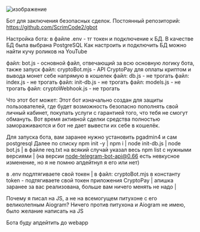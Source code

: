 ![изображение](https://github.com/user-attachments/assets/72a7b627-fc94-4615-9129-853ef2423151)

Бот для заключения безопасных сделок.
Постоянный репозиторий: https://github.com/ScrimCode2/gbot

Настройка бота:
в файле .env - тг токен и подключение к БД.
В качестве БД была выбрана PostgreSQL
Как настроить и подключить БД можно найти кучу роликов на YouTube

файл: bot.js - основной файл, отвечающий за всю основную логику бота, также запуск
файл: cryptoBot.mjs - API CryptoPay для оплаты криптом и вывода монет себе напрямую в кошелек
файл: db.js - не трогать
файл: index.js - не трогать
файл: init-db.js - не трогать
файл: models.js - не трогать
файл: cryptoWebhook.js - не трогать

Что этот бот может:
Этот бот изначально создан для защиты пользователей, где будет возможность безопасно пополнять свой личный кабинет, покупать услуги с гарантией того, что тебя не смогут обмануть.
Вот время активной сделки средства полностью замораживаются и бот не дает вывести их себе в кошелёк.

Для запуска бота, вам заранее нужно установить pgadmin4 и сам postgresql
Далее по списку
npm init -y |
npm i |
node init-db.js |
node bot.js |
в файле req.txt на всякий случай указал весь npm list с нужными версиями  |
(на версии node-telegram-bot-api@0.66 есть невкусное изменение, но я не помню апдейтнул я его или нет)

в .env подлтягиваете свой токен |
в файл: cryptoBot.mjs в константу token - подтягиваете свой токен приложения CryptoPay |
апишка заранее за вас реализована, больше вам ничего менять не надо |

Почему я писал на JS, а не на всемогущем питухоне с его великолепным Aiogram?
Ничего против питухона и Aiogram не имею, было желание написать на JS

Бота буду апдейтить до webapp
